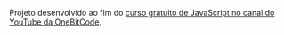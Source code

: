 Projeto desenvolvido ao fim do [curso gratuito de JavaScript no canal do YouTube da OneBitCode](https://youtube.com/playlist?list=PLdDT8if5attHdN_J1BJkvK_nnoFuNHjvW&si=05CsFEvPPhH5hPBh).
